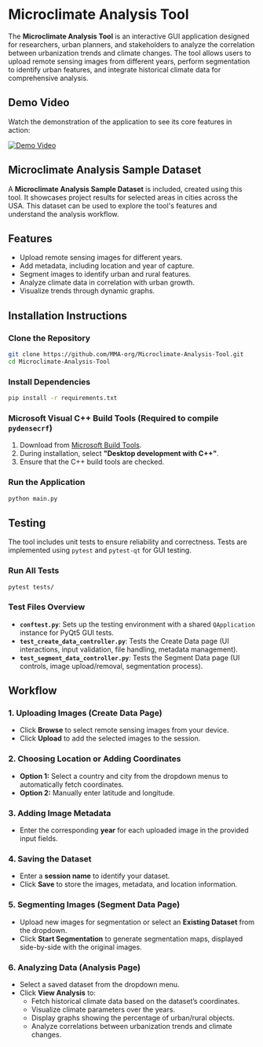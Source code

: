 # Microclimate Analysis Tool

The **Microclimate Analysis Tool** is an interactive GUI application designed for researchers, urban planners, and stakeholders to analyze the correlation between urbanization trends and climate changes. The tool allows users to upload remote sensing images from different years, perform segmentation to identify urban features, and integrate historical climate data for comprehensive analysis.

## Demo Video

Watch the demonstration of the application to see its core features in action:

[![Demo Video](https://img.youtube.com/vi/7RG9fupp-QA/0.jpg)](https://youtu.be/7RG9fupp-QA)

## Microclimate Analysis Sample Dataset

A **Microclimate Analysis Sample Dataset** is included, created using this tool. It showcases project results for selected areas in cities across the USA. This dataset can be used to explore the tool's features and understand the analysis workflow.

## Features

- Upload remote sensing images for different years.
- Add metadata, including location and year of capture.
- Segment images to identify urban and rural features.
- Analyze climate data in correlation with urban growth.
- Visualize trends through dynamic graphs.

## Installation Instructions

### Clone the Repository

```bash
git clone https://github.com/MMA-org/Microclimate-Analysis-Tool.git
cd Microclimate-Analysis-Tool
```

### Install Dependencies

```bash
pip install -r requirements.txt
```

### Microsoft Visual C++ Build Tools (Required to compile `pydensecrf`)

1. Download from [Microsoft Build Tools](https://visualstudio.microsoft.com/visual-cpp-build-tools/).
2. During installation, select **"Desktop development with C++"**.
3. Ensure that the C++ build tools are checked.

### Run the Application

```bash
python main.py
```

## Testing

The tool includes unit tests to ensure reliability and correctness. Tests are implemented using `pytest` and `pytest-qt` for GUI testing.

### Run All Tests

```bash
pytest tests/
```

### Test Files Overview

- **`conftest.py`**: Sets up the testing environment with a shared `QApplication` instance for PyQt5 GUI tests.
- **`test_create_data_controller.py`**: Tests the Create Data page (UI interactions, input validation, file handling, metadata management).
- **`test_segment_data_controller.py`**: Tests the Segment Data page (UI controls, image upload/removal, segmentation process).

## Workflow

### 1. Uploading Images (Create Data Page)

- Click **Browse** to select remote sensing images from your device.
- Click **Upload** to add the selected images to the session.

### 2. Choosing Location or Adding Coordinates

- **Option 1:** Select a country and city from the dropdown menus to automatically fetch coordinates.
- **Option 2:** Manually enter latitude and longitude.

### 3. Adding Image Metadata

- Enter the corresponding **year** for each uploaded image in the provided input fields.

### 4. Saving the Dataset

- Enter a **session name** to identify your dataset.
- Click **Save** to store the images, metadata, and location information.

### 5. Segmenting Images (Segment Data Page)

- Upload new images for segmentation or select an **Existing Dataset** from the dropdown.
- Click **Start Segmentation** to generate segmentation maps, displayed side-by-side with the original images.

### 6. Analyzing Data (Analysis Page)

- Select a saved dataset from the dropdown menu.
- Click **View Analysis** to:
  - Fetch historical climate data based on the dataset’s coordinates.
  - Visualize climate parameters over the years.
  - Display graphs showing the percentage of urban/rural objects.
  - Analyze correlations between urbanization trends and climate changes.

